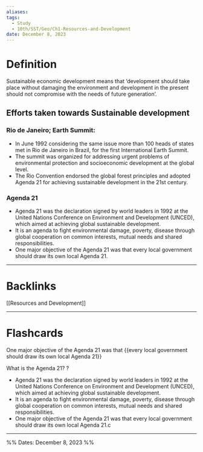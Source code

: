 ```yaml
---
aliases: 
tags:
  - Study
  - 10th/SST/Geo/Ch1-Resources-and-Development
date: December 8, 2023
---
```

# Definition
Sustainable economic development means that ‘development should take place without damaging the environment and development in the present should not compromise with the needs of future generation’.
## Efforts taken towards Sustainable development
### Rio de Janeiro; Earth Summit:
- In June 1992 considering the same issue more than 100 heads of states met in Rio de Janeiro in Brazil, for the first International Earth Summit.
- The summit was organized for addressing urgent problems of environmental protection and socioeconomic development at the global level.
- The Rio Convention endorsed the global forest principles and adopted Agenda 21 for achieving sustainable development in the 21st century.
### Agenda 21
- Agenda 21 was the declaration signed by world leaders in 1992 at the United Nations Conference on Environment and Development (UNCED), which aimed at achieving global sustainable development.
- It is an agenda to fight environmental damage, poverty, disease through global cooperation on common interests, mutual needs and shared responsibilities.
- One major objective of the Agenda 21 was that every local government should draw its own local Agenda 21.


---
# Backlinks
[[Resources and Development]]

---
# Flashcards

One major objective of the Agenda 21 was that {{every local government should draw its own local Agenda 21}}
<!--SR:!2024-05-19,107,278-->

What is the Agenda 21?
?
- Agenda 21 was the declaration signed by world leaders in 1992 at the United Nations Conference on Environment and Development (UNCED), which aimed at achieving global sustainable development.
- It is an agenda to fight environmental damage, poverty, disease through global cooperation on common interests, mutual needs and shared responsibilities.
- One major objective of the Agenda 21 was that every local government should draw its own local Agenda 21.c
<!--SR:!2024-05-04,59,200-->

---

%%
Dates: December 8, 2023
%%